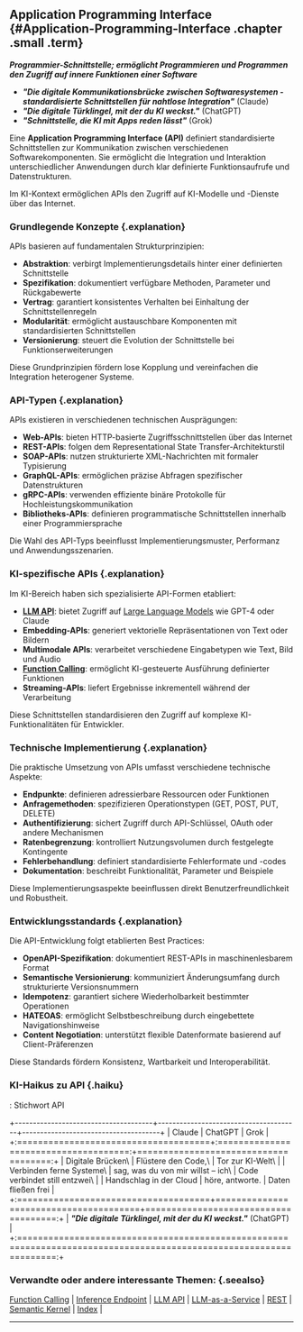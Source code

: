 ## Application Programming Interface {#Application-Programming-Interface .chapter .small .term}

***Programmier-Schnittstelle; ermöglicht Programmieren und Programmen den Zugriff auf innere Funktionen einer Software***

- ***"Die digitale Kommunikationsbrücke zwischen Softwaresystemen - standardisierte Schnittstellen für nahtlose Integration"***  (Claude) 
- ***"Die digitale Türklingel, mit der du KI weckst."***  (ChatGPT)
- ***"Schnittstelle, die KI mit Apps reden lässt"***  (Grok)

Eine **Application Programming Interface (API)** definiert standardisierte Schnittstellen zur Kommunikation zwischen verschiedenen Softwarekomponenten.
Sie ermöglicht die Integration und Interaktion unterschiedlicher Anwendungen durch klar definierte Funktionsaufrufe und Datenstrukturen.

Im KI-Kontext ermöglichen APIs den Zugriff auf KI-Modelle und -Dienste über das Internet.

### Grundlegende Konzepte {.explanation}

APIs basieren auf fundamentalen Strukturprinzipien:

- **Abstraktion**: verbirgt Implementierungsdetails hinter einer definierten Schnittstelle
- **Spezifikation**: dokumentiert verfügbare Methoden, Parameter und Rückgabewerte
- **Vertrag**: garantiert konsistentes Verhalten bei Einhaltung der Schnittstellenregeln
- **Modularität**: ermöglicht austauschbare Komponenten mit standardisierten Schnittstellen
- **Versionierung**: steuert die Evolution der Schnittstelle bei Funktionserweiterungen

Diese Grundprinzipien fördern lose Kopplung und vereinfachen die Integration heterogener Systeme.

### API-Typen {.explanation}

APIs existieren in verschiedenen technischen Ausprägungen:

- **Web-APIs**: bieten HTTP-basierte Zugriffsschnittstellen über das Internet
- **REST-APIs**: folgen dem Representational State Transfer-Architekturstil
- **SOAP-APIs**: nutzen strukturierte XML-Nachrichten mit formaler Typisierung
- **GraphQL-APIs**: ermöglichen präzise Abfragen spezifischer Datenstrukturen
- **gRPC-APIs**: verwenden effiziente binäre Protokolle für Hochleistungskommunikation
- **Bibliotheks-APIs**: definieren programmatische Schnittstellen innerhalb einer Programmiersprache

Die Wahl des API-Typs beeinflusst Implementierungsmuster, Performanz und Anwendungsszenarien.

### KI-spezifische APIs {.explanation}

Im KI-Bereich haben sich spezialisierte API-Formen etabliert:

- **[LLM API](#LLM-API)**: bietet Zugriff auf [Large Language Models](#Large-Language-Model) wie GPT-4 oder Claude
- **Embedding-APIs**: generiert vektorielle Repräsentationen von Text oder Bildern
- **Multimodale APIs**: verarbeitet verschiedene Eingabetypen wie Text, Bild und Audio
- **[Function Calling](#Function-Calling)**: ermöglicht KI-gesteuerte Ausführung definierter Funktionen
- **Streaming-APIs**: liefert Ergebnisse inkrementell während der Verarbeitung

Diese Schnittstellen standardisieren den Zugriff auf komplexe KI-Funktionalitäten für Entwickler.

### Technische Implementierung {.explanation}

Die praktische Umsetzung von APIs umfasst verschiedene technische Aspekte:

- **Endpunkte**: definieren adressierbare Ressourcen oder Funktionen
- **Anfragemethoden**: spezifizieren Operationstypen (GET, POST, PUT, DELETE)
- **Authentifizierung**: sichert Zugriff durch API-Schlüssel, OAuth oder andere Mechanismen
- **Ratenbegrenzung**: kontrolliert Nutzungsvolumen durch festgelegte Kontingente
- **Fehlerbehandlung**: definiert standardisierte Fehlerformate und -codes
- **Dokumentation**: beschreibt Funktionalität, Parameter und Beispiele

Diese Implementierungsaspekte beeinflussen direkt Benutzerfreundlichkeit und Robustheit.

### Entwicklungsstandards {.explanation}

Die API-Entwicklung folgt etablierten Best Practices:

- **OpenAPI-Spezifikation**: dokumentiert REST-APIs in maschinenlesbarem Format
- **Semantische Versionierung**: kommuniziert Änderungsumfang durch strukturierte Versionsnummern
- **Idempotenz**: garantiert sichere Wiederholbarkeit bestimmter Operationen
- **HATEOAS**: ermöglicht Selbstbeschreibung durch eingebettete Navigationshinweise
- **Content Negotiation**: unterstützt flexible Datenformate basierend auf Client-Präferenzen

Diese Standards fördern Konsistenz, Wartbarkeit und Interoperabilität.

### KI-Haikus zu API {.haiku}

: Stichwort API

+--------------------------------------+---------------------------------------+--------------------------------------+
| Claude                               | ChatGPT                               | Grok                                 |
+:=====================================+:=====================================:+=====================================:+
| Digitale Brücken\                    | Flüstere den Code,\                   | Tor zur KI-Welt\                     |
| Verbinden ferne Systeme\             | sag, was du von mir willst – ich\     | Code verbindet still entzwei\        |
| Handschlag in der Cloud              | höre, antworte.                       | Daten fließen frei                   |
+:=====================================+=======================================+=====================================:+
|  ***"Die digitale Türklingel, mit der du KI weckst."***  (ChatGPT)                                                  |
+:===================================================================================================================:+

### Verwandte oder andere interessante Themen: {.seealso}

[Function Calling](#Function-Calling) |
[Inference Endpoint](#Inference-Endpoint) |
[LLM API](#LLM-API) |
[LLM-as-a-Service](#LLM-as-a-Service) |
[REST](#REST) |
[Semantic Kernel](#Semantic-Kernel) |
[Index](#Index) |

----



